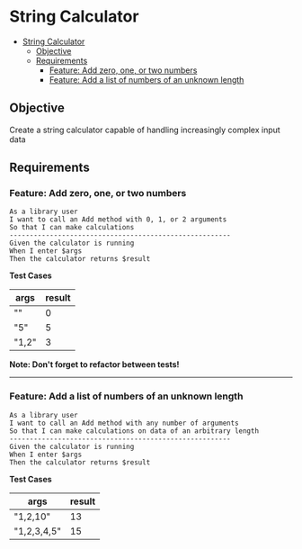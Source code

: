# String Calculator
- [String Calculator](#string-calculator)
  - [Objective](#objective)
  - [Requirements](#requirements)
    - [Feature: Add zero, one, or two numbers](#feature-add-zero-one-or-two-numbers)
    - [Feature: Add a list of numbers of an unknown length](#feature-add-a-list-of-numbers-of-an-unknown-length)
## Objective
Create a string calculator capable of handling increasingly complex input data

## Requirements
### Feature: Add zero, one, or two numbers

    As a library user  
    I want to call an Add method with 0, 1, or 2 arguments
    So that I can make calculations
    -------------------------------------------------------
    Given the calculator is running
    When I enter $args
    Then the calculator returns $result

**Test Cases**

| args  | result |
| ----- | ------ |
| ""    | 0      |
| "5"   | 5      |
| "1,2" | 3      |

**Note: Don't forget to refactor between tests!**

---

### Feature: Add a list of numbers of an unknown length 

    As a library user  
    I want to call an Add method with any number of arguments
    So that I can make calculations on data of an arbitrary length
    -------------------------------------------------------
    Given the calculator is running
    When I enter $args
    Then the calculator returns $result

**Test Cases**

| args        | result |
| ----------- | ------ |
| "1,2,10"    | 13     |
| "1,2,3,4,5" | 15     |
